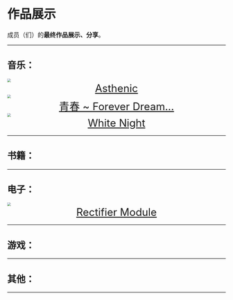 # 作品展示

成员（们）的**最终作品展示、分享**。

------

## 音乐：

<img src="https://i2.imgu.cc/images/2022/05/22/CtKKr.png" style="zoom:50%;" />

<center><font size="5"><a href="/others/EndProduct/Asthenic/Asthenic.html" target="" title="">Asthenic</a></font></center>



<img src="https://i2.imgu.cc/images/2022/06/18/C8OPD.png" style="zoom:50%;" />

<center><font size="5"><a href="/others/EndProduct/Teenage ~ Forever Dream/青春 ~ Forever Dream.html" target="" title="">青春 ~ Forever Dream...</a></font></center>



<img src="https://i2.imgu.cc/images/2022/07/22/CD4WO.png" style="zoom:50%;" />

<center><font size="5"><a href="/others/EndProduct/White Night/White Night.html" target="" title="">White Night</a></font></center>



------

## 书籍：



------

## 电子：

<img src="https://i2.imgu.cc/images/2022/05/23/CtDZf.png" style="zoom:50%;" />

<center><font size="5"><a href="/others/EndProduct/Rectifier Module/Rectifier Module.html" target="" title="">Rectifier Module</a></font></center>

------

## 游戏：



------

## 其他：



------

